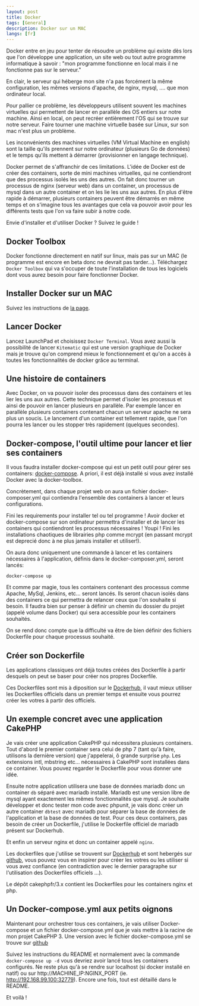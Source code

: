 ```yaml
---
layout: post
title: Docker
tags: [General]
description: Docker sur un MAC
langs: [fr]
---
```


Docker entre en jeu pour tenter de résoudre un problème qui existe dès lors
que l'on développe une application, un site web ou tout autre programme
informatique à savoir : "mon programme fonctionne en local mais il ne fonctionne
pas sur le serveur."

En clair, le serveur qui héberge mon site n'a pas forcément la même
configuration, les mêmes versions d'apache, de nginx, mysql, .... que mon
ordinateur local.

Pour pallier ce problème, les développeurs utilisent souvent les machines
virtuelles qui permettent de lancer en parallèle des OS entiers sur notre
machine. Ainsi en local, on peut recréer entièrement l'OS qui se trouve
sur notre serveur. Faire tourner une machine virtuelle basée sur Linux, sur
son mac n'est plus un problème.

Les inconvénients des machines virtuelles (VM Virtual Machine en english) sont
la taille qu'ils prennent sur notre ordinateur (plusieurs Go de données) et
le temps qu'ils mettent à démarrer (provisionner en langage technique).

Docker permet de s'affranchir de ces limitations. L'idée de Docker est de
créer des containers, sorte de mini machines virtuelles, qui ne
contiendront que des processus isolés les uns des autres. On fait donc
tourner un processus de nginx (serveur web) dans un container, un processus de
mysql dans un autre container et on les lie les uns aux autres. En plus d'être
rapide à démarrer, plusieurs containers peuvent être démarrés en même temps
et on s'imagine tous les avantages que cela va pouvoir avoir pour les différents
tests que l'on va faire subir à notre code.

Envie d'installer et d'utiliser Docker ? Suivez le guide !

Docker Toolbox
--------------

Docker fonctionne directement en natif sur linux, mais pas sur un MAC (le
programme est encore en beta donc ne devrait pas tarder...).
Téléchargez `Docker Toolbox` qui va s'occuper de toute l'installation
de tous les logiciels dont vous aurez besoin pour faire fonctionner
Docker.

Installer Docker sur un MAC
---------------------------

Suivez les instructions de [la page](http://docs.docker.com/mac/step_one).

Lancer Docker
-------------

Lancez LaunchPad et choisissez `Docker Terminal`. Vous avez aussi la possibilité
de lancer `Kitematic` qui est une version graphique de Docker mais je trouve
qu'on comprend mieux le fonctionnement et qu'on a accès à toutes les
fonctionnalités de docker grâce au terminal.

Une histoire de containers
--------------------------

Avec Docker, on va pouvoir isoler des processus dans des containers et les lier
les uns aux autres. Cette technique permet d'isoler les processus et ainsi
de pouvoir en lancer plusieurs en parallèle. Par exemple lancer en parallèle
plusieurs containers contenant chacun un serveur apache ne sera plus un soucis.
Le lancement d'un container est tellement rapide, que l'on pourra les lancer ou
les stopper très rapidement (quelques secondes).

Docker-compose, l'outil ultime pour lancer et lier ses containers
-----------------------------------------------------------------

Il vous faudra installer docker-compose qui est un petit outil pour gérer
ses containers: [docker-compose](https://docs.docker.com/compose/install/). A
priori, il est déjà installé si vous avez installé Docker avec la
docker-toolbox.

Concrètement, dans chaque projet web on aura un fichier docker-composer.yml qui
contiendra l'ensemble des containers à lancer et leurs configurations.

Fini les requirements pour installer tel ou tel programme ! Avoir docker et
docker-compose sur son ordinateur permettra d'installer et de lancer les
containers qui contiendront les processus nécessaires ! Youpi ! Fini les
installations chaotiques de librairies php comme mcrypt (en passant mcrypt est
deprecié donc à ne plus jamais installer et utiliser!).

On aura donc uniquement une commande à lancer et les containers nécessaires à
l'application, définis dans le docker-composer.yml, seront lancés:

    docker-compose up

Et comme par magie, tous les containers contenant des processus comme Apache,
MySql, Jenkins, etc... seront lancés. Ils seront chacun isolés dans des
containers ce qui permettra de relancer ceux que l'on souhaite si besoin. Il
faudra bien sur penser à définir un chemin du dossier du projet (appelé volume
dans Docker) qui sera accessible pour les containers souhaités.

On se rend donc compte que la difficulté va être de bien définir des fichiers
Dockerfile pour chaque processus souhaité.

Créer son Dockerfile
--------------------

Les applications classiques ont déjà toutes créées des Dockerfile à partir
desquels on peut se baser pour créer nos propres Dockerfile.

Ces Dockerfiles sont mis à diposition sur le [Dockerhub](https://hub.docker.com/explore), il vaut mieux utiliser les
Dockerfiles officiels dans un premier temps et ensuite vous pourrez créer les
votres à partir des officiels.

Un exemple concret avec une application CakePHP
-----------------------------------------------

Je vais créer une application CakePHP qui nécessitera plusieurs containers.
Tout d'abord le premier container sera celui de php 7 (tant qu'à faire,
utilisons la dernière version) que j'appelerai, ô grande surprise `php`. Les
extensions intl, mbstring etc... nécessaires à CakePHP sont installées dans ce
container. Vous pouvez regarder le Dockerfile pour vous donner une idée.

Ensuite notre application utilisera une base de données mariadb donc un
container `db` séparé avec mariadb installé. Mariadb est une version libre de
mysql ayant exactement les mêmes fonctionnalités que mysql. Je souhaite
développer et donc tester mon code avec phpunit, je vais donc créer un autre
container `dbtest` avec mariadb pour séparer la base de données de l'application
et la base de données de test.
Pour ces deux containers, pas besoin de créer un Dockerfile, j'utilise le
Dockerfile officiel de mariadb présent sur Dockerhub.

Et enfin un serveur nginx et donc un container appelé `nginx`.

Les dockerfiles que j'utilise se trouvent sur
[Dockerhub](https://hub.docker.com/u/cakephpfr/) et sont hebergés sur
[github](https://github.com/cakephp-fr/docker/tree/master/cakephp/3.x), vous
pouvez vous en inspirer pour créer les votres ou les utiliser si vous avez
confiance (en contradiction avec le dernier paragraphe sur l'utilisation des
Dockerfiles officiels ...).

Le dépôt cakephpfr/3.x contient les Dockerfiles pour les containers nginx et
php.

Un Docker-compose.yml aux petits oignons
----------------------------------------

Maintenant pour orchestrer tous ces containers, je vais utiliser Docker-compose
et un fichier docker-compose.yml que je vais mettre à la racine de mon projet
CakePHP 3. Une version avec le fichier docker-compose.yml se trouve sur
[github](https://github.com/cakephp-fr/app/tree/docker)

Suivez les instructions du README et normalement avec la commande
`docker-compose up -d` vous devriez avoir lancé tous les containers configurés.
Ne reste plus qu'à se rendre sur localhost (si docker installé en natif) ou sur
http://MACHINE_IP:NGINX_PORT (ie. http://192.168.99.100:32779). Encore une fois,
tout est détaillé dans le README.

Et voilà !
